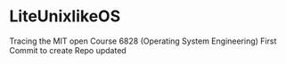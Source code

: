# LiteUnixlikeOS
Tracing the MIT open Course 6828 (Operating System Engineering)
First Commit to create Repo
updated